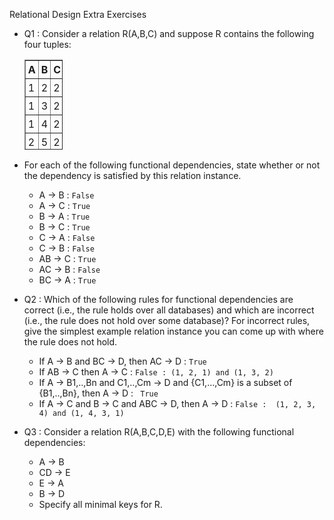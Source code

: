 Relational Design Extra Exercises
  - Q1 : Consider a relation R(A,B,C) and suppose R contains the following four tuples:
    <table style="text-align: left; width: 61px; height: 144px;" border="1" cellpadding="2" cellspacing="2">
      <tbody>
        <tr>
          <td style="padding: 4px; font-weight: bold;">A<br> </td>
          <td style="padding: 4px; font-weight: bold;">B<br></td>
          <td style="padding: 4px; font-weight: bold;">C<br></td>
        </tr>
        <tr>
          <td style="padding: 4px;">1<br></td>
          <td style="padding: 4px;">2<br></td>
          <td style="padding: 4px;">2<br></td>
        </tr>
        <tr>
          <td style="padding: 4px;">1<br></td>
          <td style="padding: 4px;">3<br></td>
          <td style="padding: 4px;">2<br></td>
        </tr>
        <tr>  
          <td style="padding: 4px;">1<br></td>
          <td style="padding: 4px;">4<br></td>
          <td style="padding: 4px;">2<br></td>
        </tr>
        <tr>
          <td style="padding: 4px;">2<br></td>
          <td style="padding: 4px;">5<br></td>
          <td style="padding: 4px;">2<br></td>
        </tr>
      </tbody>
    </table>    
  - For each of the following functional dependencies, state whether or not the dependency is satisfied by this relation instance.
    - A → B : ```False```
    - A → C : ```True```
    - B → A : ```True```
    - B → C : ```True```
    - C → A : ```False```
    - C → B : ```False```
    - AB → C : ```True```
    - AC → B : ```False```
    - BC → A : ```True```

  - Q2 : Which of the following rules for functional dependencies are correct (i.e., the rule holds over all databases) and which are incorrect (i.e., the rule does not hold over some database)? For incorrect rules, give the simplest example relation instance you can come up with where the rule does not hold.
    - If A → B and BC → D, then AC → D : ```True```
    - If AB → C then A → C : ```False : (1, 2, 1) and (1, 3, 2)```
    - If A → B1,..,Bn  and  C1,..,Cm → D  and {C1,...,Cm} is a subset of {B1,..,Bn}, then A → D : ``` True```
    - If A → C and B → C and ABC → D, then A → D : ```False :  (1, 2, 3, 4) and (1, 4, 3, 1)```
  - Q3 : Consider a relation R(A,B,C,D,E) with the following functional dependencies:
    - A → B
    - CD → E
    - E → A
    - B → D
    - Specify all minimal keys for R.
    ```

    ```
